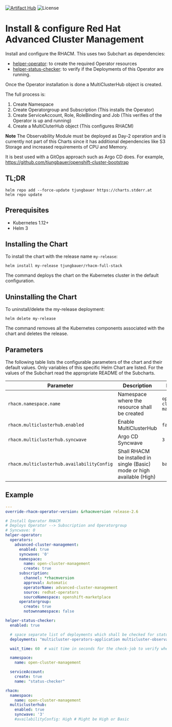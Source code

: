 [![Artifact Hub](https://img.shields.io/endpoint?url=https://artifacthub.io/badge/repository/openshift-bootstraps)](https://artifacthub.io/packages/search?repo=openshift-bootstraps)
![License](https://img.shields.io/badge/License-Apache_2.0-blue.svg)

# Install & configure Red Hat Advanced Cluster Management

Install and configure the RHACM. This uses two Subchart as dependencies:

* [helper-operator](https://github.com/tjungbauer/helm-charts/tree/main/charts/helper-operator): to create the required Operator resources
* [helper-status-checker](https://github.com/tjungbauer/helm-charts/tree/main/charts/helper-operator): to verify if the Deployments of this Operator are running. 

Once the Operator installation is done a MultiClusterHub object is created.

The full process is: 

1. Create Namespace
2. Create Operatorgroup and Subscription (This installs the Operator)
3. Create ServiceAccount, Role, RoleBinding and Job (This verifies of the Operator is up and running)
4. Create a MultiCluterHub object (This configures RHACM)

**Note** The Observability Module must be deployed as Day-2 operation and is currently not part of this Charts since it has additional dependencies like S3 Storage and increased requirements of CPU and Memory.

It is best used with a GitOps approach such as Argo CD does. For example, https://github.com/tjungbauer/openshift-cluster-bootstrap

## TL;DR 

```console
helm repo add --force-update tjungbauer https://charts.stderr.at
helm repo update
```

## Prerequisites

* Kubernetes 1.12+
* Helm 3

## Installing the Chart

To install the chart with the release name `my-release`:

```console
helm install my-release tjungbauer/rhacm-full-stack
```

The command deploys the chart on the Kubernetes cluster in the default configuration.

## Uninstalling the Chart

To uninstall/delete the my-release deployment:

```console
helm delete my-release
```

The command removes all the Kubernetes components associated with the chart and deletes the release.

## Parameters
The following table lists the configurable parameters of the chart and their default values. Only variables of this specific Helm Chart are listed. For the values of the Subchart read the appropriate README of the Subcharts. 

| Parameter                                 | Description                                   | Default                                                 |
|-------------------------------------------|-----------------------------------------------|---------------------------------------------------------|
| `rhacm.namespace.name` | Namespace where the resource shall be created | `open-cluster-management` |
| `rhacm.multiclusterhub.enabled` | Enable MultiClusterHub | `false` |
| `rhacm.multiclusterhub.syncwave` | Argo CD Syncwave | `3` |
| `rhacm.multiclusterhub.availabilityConfig` | Shall RHACM be installed in single (Basic) mode or high available (High) | `basic` |

## Example

```yaml
---
override-rhacm-operator-version: &rhacmversion release-2.6

# Install Operator RHACM
# Deploys Operator --> Subscription and Operatorgroup
# Syncwave: 0
helper-operator:
  operators:
    advanced-cluster-management:
      enabled: true
      syncwave: '0'
      namespace:
        name: open-cluster-management
        create: true
      subscription:
        channel: *rhacmversion
        approval: Automatic
        operatorName: advanced-cluster-management
        source: redhat-operators
        sourceNamespace: openshift-marketplace
      operatorgroup:
        create: true
        notownnamespace: false

helper-status-checker:
  enabled: true

  # space separate list of deployments which shall be checked for status
  deployments: "multicluster-operators-application multicluster-observability-operator multicluster-operators-channel multicluster-operators-hub-subscription multicluster-operators-standalone-subscription multicluster-operators-subscription-report multiclusterhub-operator submariner-addon"

  wait_time: 60  # wait time in seconds for the check-job to verify when the deployments should be ready

  namespace:
    name: open-cluster-management

  serviceAccount:
    create: true
    name: "status-checker"

rhacm:
  namespace:
    name: open-cluster-management
  multiclusterhub:
    enabled: true
    syncwave: '3'
    #availabilityConfig: High # Might be High or Basic
```
